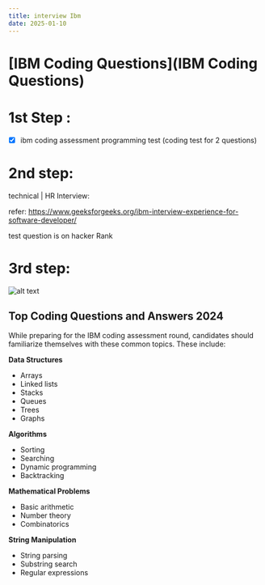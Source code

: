 ```yaml
---
title: interview Ibm
date: 2025-01-10
---
```



# [IBM Coding Questions](IBM Coding Questions)

# 1st Step :

 - [x] ibm coding assessment 
programming test (coding test for 2 questions)

# 2nd step:

technical | HR Interview: 

refer: 
https://www.geeksforgeeks.org/ibm-interview-experience-for-software-developer/

test question is on hacker Rank 

# 3rd step:

![alt text](/images/Pastedimage20241219190357.png)


## Top Coding Questions and Answers 2024

While preparing for the IBM coding assessment round, candidates should familiarize themselves with these common topics. These include:

**Data Structures**

- Arrays
- Linked lists
- Stacks
- Queues
- Trees
- Graphs

**Algorithms**

- Sorting
- Searching
- Dynamic programming
- Backtracking

**Mathematical Problems**

- Basic arithmetic
- Number theory
- Combinatorics

**String Manipulation**

- String parsing
- Substring search
- Regular expressions
